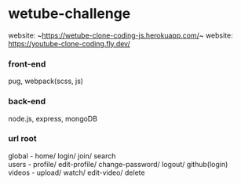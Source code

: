 # wetube-challenge
website: ~https://wetube-clone-coding-js.herokuapp.com/~
website: https://youtube-clone-coding.fly.dev/

### front-end
pug, webpack(scss, js)

### back-end
node.js, express, mongoDB

### url root
global - home/ login/ join/ search
<br>
users - profile/ edit-profile/ change-password/ logout/ github(login)
<br>
videos - upload/ watch/ edit-video/ delete
